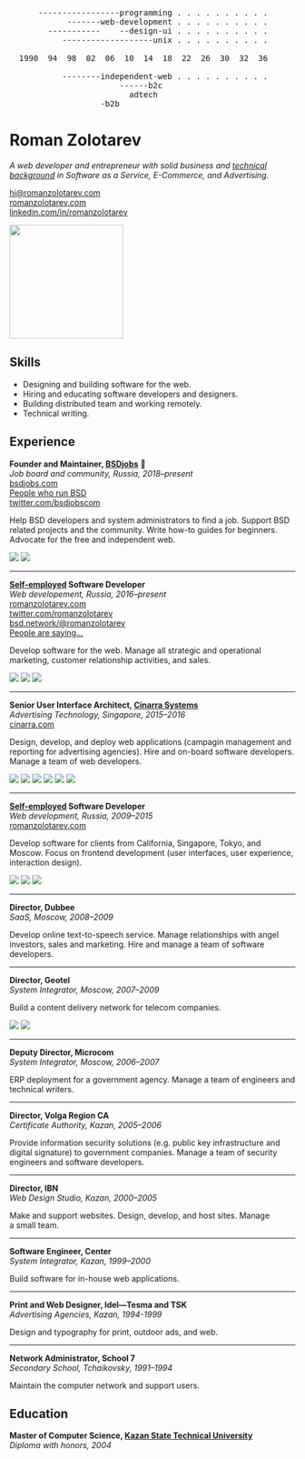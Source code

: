 <pre>
      -----------------programming . . . . . . . . . .
            -------web-development . . . . . . . . . .
        -----------    --design-ui . . . . . . . . . .
           -------------------unix . . . . . . . . . .

  1990  94  98  02  06  10  14  18  22  26  30  32  36

           --------independent-web . . . . . . . . . .
                       ------b2c
                         adtech
                   -b2b
</pre>

# Roman Zolotarev

<p class="p-note">
<i>
A web developer and entrepreneur with solid business and
<a href="tech.html">technical background</a> in
Software as a Service,
E-Commerce, and
Advertising.
</i>
</p>
<p>
<a href="mailto:hi@romanzolotarev.com"
  class="u-email" rel="me">hi@romanzolotarev.com</a><br>
<a href="https://www.romanzolotarev.com/"
  class="u-url" rel="me">romanzolotarev.com</a><br>
<a href="https://linkedin.com/in/romanzolotarev"
  class="u-url" rel="me">linkedin.com/in/romanzolotarev</a>
</p>

<a href="https://www.romanzolotarev.com/"
  class="h-card"><img src="avatar.jpeg"
  style="width: 200px; height: 200px;"></a>

[Self-employed]: /
[Kazan State Technical University]: http://kai.ru/web/en
[BSDjobs]: https://www.bsdjobs.com/
[Cinarra Systems]: https://www.cinarra.com/

## Skills

- Designing and building software for the web.
- Hiring and educating software developers and designers.
- Building distributed team and working remotely.
- Technical writing.

## Experience

**Founder and Maintainer, [BSDjobs]** &#x1f421;<br>
_Job board and community, Russia, 2018&ndash;present_<br>
[bsdjobs.com][BSDjobs]<br>
[People who run BSD](https://www.bsdjobs.com/people/)<br>
[twitter.com/bsdjobscom](https://twitter.com/bsdjobscom)

Help BSD developers and system administrators to find a&nbsp;job.
Support BSD related projects and the community.  Write how-to guides
for beginners.  Advocate for the free and independent web.

[<img src="ref/mp.jpeg" class="avatar">](ref/mp.html)
[<img src="ref/rs.jpeg" class="avatar">](ref/rs.html)

---

**[Self-employed] Software Developer**<br>
_Web developement, Russia, 2016&ndash;present_<br>
[romanzolotarev.com](/)<br>
[twitter.com/romanzolotarev](https://twitter.com/romanzolotarev)<br>
[bsd.network/@romanzolotarev](https://bsd.network/@romanzolotarev)<br>
[People are saying...](/words.html)

Develop software for the web. Manage all strategic and operational
marketing, customer relationship activities, and sales.

[<img src="ref/db.jpeg" class="avatar">](ref/db.html)
[<img src="/openbsd.amsterdam/avatar.png" class="avatar">](/openbsd.amsterdam/)
[<img src="/etsh.io/logo.png" class="avatar">](/etsh.io/)

---

**Senior User Interface Architect, [Cinarra Systems]**<br>
_Advertising Technology, Singapore, 2015&ndash;2016_<br>
[cinarra.com][Cinarra Systems]

Design, develop, and deploy web applications (campagin management
and reporting for advertising agencies).  Hire and on-board software
developers. Manage a&nbsp;team of web developers.

[<img src="ref/sn.jpeg" class="avatar">](ref/sn.html)
[<img src="ref/mt.jpeg" class="avatar">](ref/mt.html)
[<img src="ref/db.jpeg" class="avatar">](ref/db.html)
[<img src="ref/rs.jpeg" class="avatar">](ref/rs.html)
[<img src="ref/tda.jpeg" class="avatar">](ref/tda.html)
[<img src="ref/is.jpeg" class="avatar">](ref/is.html)

---

**[Self-employed] Software Developer**<br>
_Web development, Russia, 2009&ndash;2015_<br>
[romanzolotarev.com](/)

Develop software for clients from California, Singapore, Tokyo, and
Moscow. Focus on frontend development (user interfaces, user
experience, interaction design).

[<img src="ref/db.jpeg" class="avatar">](ref/db.html)
[<img src="ref/an.jpeg" class="avatar">](ref/an.html)
[<img src="ref/dba.jpeg" class="avatar">](ref/dba.html)

---

**Director, Dubbee**<br>
_SaaS, Moscow, 2008&ndash;2009_

Develop online text-to-speech service. Manage relationships with
angel investors, sales and marketing. Hire and manage a&nbsp;team&nbsp;of
software developers.

---

**Director, Geotel**<br>
_System Integrator, Moscow, 2007&ndash;2009_

Build a content delivery network for telecom companies.

[<img src="ref/an.jpeg" class="avatar">](ref/an.html)
[<img src="ref/dba.jpeg" class="avatar">](ref/dba.html)

---

**Deputy Director, Microcom**<br>
_System Integrator, Moscow, 2006&ndash;2007_

ERP deployment for a&nbsp;government agency. Manage a&nbsp;team of
engineers and technical writers.

---

**Director, Volga Region CA**<br>
_Certificate Authority, Kazan, 2005&ndash;2006_

Provide information security solutions (e.g. public key infrastructure
and digital signature) to government companies. Manage a&nbsp;team
of security engineers and software developers.

---

**Director, IBN**<br>
_Web Design Studio, Kazan, 2000&ndash;2005_

Make and support websites. Design, develop, and host sites. Manage
a&nbsp;small team.

---

**Software Engineer, Center**<br>
_System Integrator, Kazan, 1999&ndash;2000_

Build software for in-house web applications.

---

**Print and Web Designer, Idel&mdash;Tesma and TSK**<br>
_Advertising Agencies, Kazan, 1994-1999_

Design and typography for print, outdoor ads, and web.

---

**Network Administrator, School 7**<br>
_Secondary School, Tchaikovsky, 1991&ndash;1994_

Maintain the computer network and support users.

## Education

**Master of Computer Science, [Kazan State Technical University]**<br>
_Diploma with honors, 2004_
